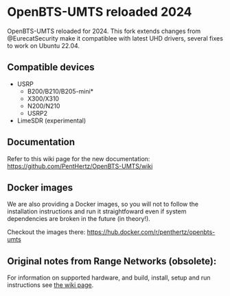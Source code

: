 # OpenBTS-UMTS reloaded 2024

OpenBTS-UMTS reloaded for 2024. This fork extends changes from @EurecatSecurity make it compatiblee with latest UHD drivers, several fixes to work on Ubuntu 22.04.

## Compatible devices

* USRP
  * B200/B210/B205-mini*
  * X300/X310
  * N200/N210
  * USRP2
* LimeSDR (experimental)

## Documentation

Refer to this wiki page for the new documentation: https://github.com/PentHertz/OpenBTS-UMTS/wiki

## Docker images

We are also providing a Docker images, so you will not to follow the installation instructions and run it straightfoward even if system dependencies are broken in the future (in theory!).

Checkout the images there: https://hub.docker.com/r/penthertz/openbts-umts


##  Original notes from Range Networks (obsolete):  
For information on supported hardware, and build, install, setup and run instructions see [the wiki page](http://openbts.org/w/index.php/OpenBTS-UMTS).

